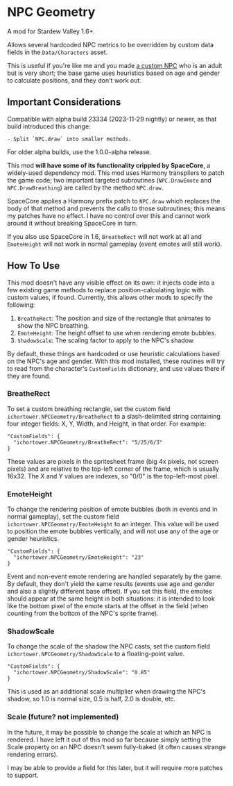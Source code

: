 # NPC Geometry

A mod for Stardew Valley 1.6+.

Allows several hardcoded NPC metrics to be overridden by custom data fields in
the `Data/Characters` asset.

This is useful if you're like me and you made [a custom
NPC](https://github.com/ichortower/HatMouseLacey) who is an adult but is very
short; the base game uses heuristics based on age and gender to calculate
positions, and they don't work out.

## Important Considerations

Compatible with alpha build 23334 (2023-11-29 nightly) or newer, as that build
introduced this change:

    - Split `NPC.draw` into smaller methods.

For older alpha builds, use the 1.0.0-alpha release.

This mod **will have some of its functionality crippled by SpaceCore**, a
widely-used dependency mod. This mod uses Harmony transpilers to patch the game
code; two important targeted subroutines (`NPC.DrawEmote` and
`NPC.DrawBreathing`) are called by the method `NPC.draw`.

SpaceCore applies a Harmony prefix patch to `NPC.draw` which replaces the body
of that method and prevents the calls to those subroutines; this means my
patches have no effect. I have no control over this and cannot work around it
without breaking SpaceCore in turn.

If you also use SpaceCore in 1.6, `BreatheRect` will not work at all and
`EmoteHeight` will not work in normal gameplay (event emotes will still work).

## How To Use

This mod doesn't have any visible effect on its own: it injects code into a few
existing game methods to replace position-calculating logic with custom values,
if found. Currently, this allows other mods to specify the following:

1. `BreatheRect`: The position and size of the rectangle that animates to show
    the NPC breathing.
2. `EmoteHeight`: The height offset to use when rendering emote bubbles.
3. `ShadowScale`: The scaling factor to apply to the NPC's shadow.

By default, these things are hardcoded or use heuristic calculations based on
the NPC's age and gender. With this mod installed, these routines will try to
read from the character's `CustomFields` dictionary, and use values there if
they are found.

### BreatheRect

To set a custom breathing rectangle, set the custom field
`ichortower.NPCGeometry/BreatheRect` to a slash-delimited string containing
four integer fields: X, Y, Width, and Height, in that order. For example:

    "CustomFields": {
      "ichortower.NPCGeometry/BreatheRect": "5/25/6/3"
    }

These values are pixels in the spritesheet frame (big 4x pixels, not screen
pixels) and are relative to the top-left corner of the frame, which is usually
16x32.  The X and Y values are indexes, so "0/0" is the top-left-most pixel.

### EmoteHeight

To change the rendering position of emote bubbles (both in events and in normal
gameplay), set the custom field `ichortower.NPCGeometry/EmoteHeight` to an
integer. This value will be used to position the emote bubbles vertically, and
will not use any of the age or gender heuristics.

    "CustomFields": {
      "ichortower.NPCGeometry/EmoteHeight": "23"
    }

Event and non-event emote rendering are handled separately by the game. By
default, they don't yield the same results (events use age and gender and also
a slightly different base offset). If you set this field, the emotes should
appear at the same height in both situations: it is intended to look like the
bottom pixel of the emote starts at the offset in the field (when counting from
the bottom of the NPC's sprite frame).

### ShadowScale

To change the scale of the shadow the NPC casts, set the custom field
`ichortower.NPCGeometry/ShadowScale` to a floating-point value.

    "CustomFields": {
      "ichortower.NPCGeometry/ShadowScale": "0.85"
    }

This is used as an additional scale multiplier when drawing the NPC's shadow,
so 1.0 is normal size, 0.5 is half, 2.0 is double, etc.

### Scale (future? not implemented)

In the future, it may be possible to change the scale at which an NPC is
rendered. I have left it out of this mod so far because simply setting the
Scale property on an NPC doesn't seem fully-baked (it often causes strange
rendering errors).

I may be able to provide a field for this later, but it will require more
patches to support.

